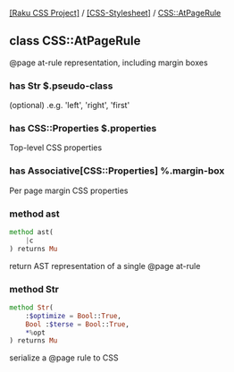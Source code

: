 [[Raku CSS Project]](https://css-raku.github.io)
 / [[CSS-Stylesheet]](https://css-raku.github.io/CSS-Stylesheet-raku)
 / [CSS::AtPageRule](https://css-raku.github.io/CSS-Stylesheet-raku/CSS/AtPageRule)

class CSS::AtPageRule
---------------------

@page at-rule representation, including margin boxes

### has Str $.pseudo-class

(optional) .e.g. 'left', 'right', 'first'

### has CSS::Properties $.properties

Top-level CSS properties

### has Associative[CSS::Properties] %.margin-box

Per page margin CSS properties

### method ast

```raku
method ast(
    |c
) returns Mu
```

return AST representation of a single @page at-rule

### method Str

```raku
method Str(
    :$optimize = Bool::True,
    Bool :$terse = Bool::True,
    *%opt
) returns Mu
```

serialize a @page rule to CSS

